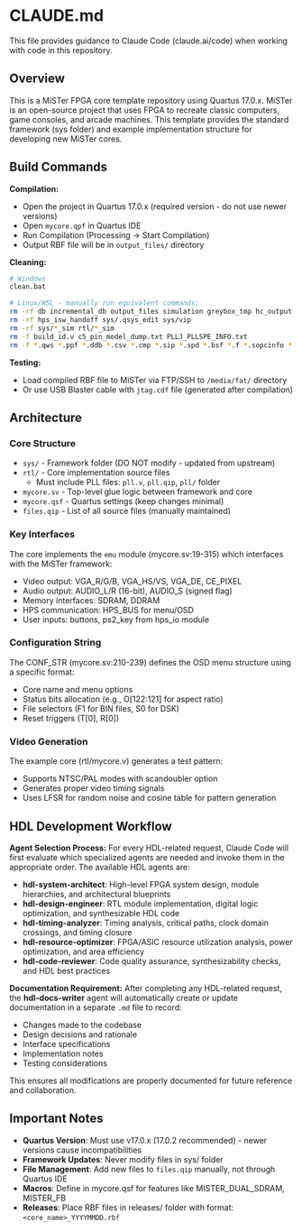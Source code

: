 # CLAUDE.md

This file provides guidance to Claude Code (claude.ai/code) when working with code in this repository.

## Overview

This is a MiSTer FPGA core template repository using Quartus 17.0.x. MiSTer is an open-source project that uses FPGA to recreate classic computers, game consoles, and arcade machines. This template provides the standard framework (sys folder) and example implementation structure for developing new MiSTer cores.

## Build Commands

**Compilation:**
- Open the project in Quartus 17.0.x (required version - do not use newer versions)
- Open `mycore.qpf` in Quartus IDE
- Run Compilation (Processing → Start Compilation)
- Output RBF file will be in `output_files/` directory

**Cleaning:**
```bash
# Windows
clean.bat

# Linux/WSL - manually run equivalent commands:
rm -rf db incremental_db output_files simulation greybox_tmp hc_output .qsys_edit
rm -rf hps_isw_handoff sys/.qsys_edit sys/vip
rm -rf sys/*_sim rtl/*_sim
rm -f build_id.v c5_pin_model_dump.txt PLLJ_PLLSPE_INFO.txt
rm -f *.qws *.ppf *.ddb *.csv *.cmp *.sip *.spd *.bsf *.f *.sopcinfo *.xml *.cdf *.rpt
```

**Testing:**
- Load compiled RBF file to MiSTer via FTP/SSH to `/media/fat/` directory
- Or use USB Blaster cable with `jtag.cdf` file (generated after compilation)

## Architecture

### Core Structure
- `sys/` - Framework folder (DO NOT modify - updated from upstream)
- `rtl/` - Core implementation source files
  - Must include PLL files: `pll.v`, `pll.qip`, `pll/` folder
- `mycore.sv` - Top-level glue logic between framework and core
- `mycore.qsf` - Quartus settings (keep changes minimal)
- `files.qip` - List of all source files (manually maintained)

### Key Interfaces
The core implements the `emu` module (mycore.sv:19-315) which interfaces with the MiSTer framework:
- Video output: VGA_R/G/B, VGA_HS/VS, VGA_DE, CE_PIXEL
- Audio output: AUDIO_L/R (16-bit), AUDIO_S (signed flag)
- Memory interfaces: SDRAM, DDRAM
- HPS communication: HPS_BUS for menu/OSD
- User inputs: buttons, ps2_key from hps_io module

### Configuration String
The CONF_STR (mycore.sv:210-239) defines the OSD menu structure using a specific format:
- Core name and menu options
- Status bits allocation (e.g., O[122:121] for aspect ratio)
- File selectors (F1 for BIN files, S0 for DSK)
- Reset triggers (T[0], R[0])

### Video Generation
The example core (rtl/mycore.v) generates a test pattern:
- Supports NTSC/PAL modes with scandoubler option
- Generates proper video timing signals
- Uses LFSR for random noise and cosine table for pattern generation

## HDL Development Workflow

**Agent Selection Process:**
For every HDL-related request, Claude Code will first evaluate which specialized agents are needed and invoke them in the appropriate order. The available HDL agents are:

- **hdl-system-architect**: High-level FPGA system design, module hierarchies, and architectural blueprints
- **hdl-design-engineer**: RTL module implementation, digital logic optimization, and synthesizable HDL code
- **hdl-timing-analyzer**: Timing analysis, critical paths, clock domain crossings, and timing closure
- **hdl-resource-optimizer**: FPGA/ASIC resource utilization analysis, power optimization, and area efficiency
- **hdl-code-reviewer**: Code quality assurance, synthesizability checks, and HDL best practices

**Documentation Requirement:**
After completing any HDL-related request, the **hdl-docs-writer** agent will automatically create or update documentation in a separate `.md` file to record:
- Changes made to the codebase
- Design decisions and rationale
- Interface specifications
- Implementation notes
- Testing considerations

This ensures all modifications are properly documented for future reference and collaboration.

## Important Notes

- **Quartus Version**: Must use v17.0.x (17.0.2 recommended) - newer versions cause incompatibilities
- **Framework Updates**: Never modify files in sys/ folder
- **File Management**: Add new files to `files.qip` manually, not through Quartus IDE
- **Macros**: Define in mycore.qsf for features like MISTER_DUAL_SDRAM, MISTER_FB
- **Releases**: Place RBF files in releases/ folder with format: `<core_name>_YYYYMMDD.rbf`